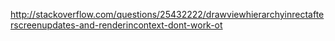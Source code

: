 http://stackoverflow.com/questions/25432222/drawviewhierarchyinrectafterscreenupdates-and-renderincontext-dont-work-ot
